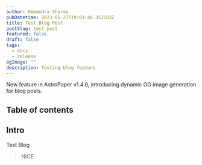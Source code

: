```yaml
---
author: Hemendra Sharma
pubDatetime: 2023-05-27T19:01:46.357583Z
title: Test Blog Post
postSlug: test post
featured: false
draft: false
tags:
  - docs
  - release
ogImage: ""
description: Testing blog feature
---
```


New feature in AstroPaper v1.4.0, introducing dynamic OG image generation for blog posts.

## Table of contents

## Intro

Test Blog

> NICE

